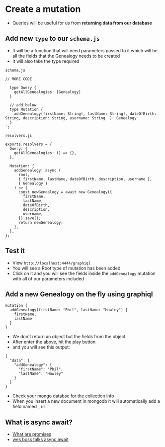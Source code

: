 # Create a mutation
* Queries will be useful for us from **returning data from our database**

## Add new `type` to our `schema.js`
* It will be a function that will need parameters passed to it which will be all the fields that the Genealogy needs to be created
* It will also take the type required

`schema.js`

```
// MORE CODE

  type Query {
    getAllGenealogies: [Genealogy]
  }
  
  // add below
  type Mutation {
    addGenealogy(firstName: String!, lastName: String!, dateOfBirth: String, description: String, username: String  ): Genealogy
  }
`;
```

`resolvers.js`

```
exports.resolvers = {
  Query: {
    getAllGenealogies: () => {},
  },

  Mutation: {
    addGenealogy: async (
      root,
      { firstName, lastName, dateOfBirth, description, username },
      { Genealogy }
    ) => {
      const newGenealogy = await new Genealogy({
        firstName,
        lastName,
        dateOfBirth,
        description,
        username,
      }).save();
      return newGenealogy;
    },
  },
};

```

## Test it
* View `http://localhost:4444/graphiql`
* You will see a Root type of mutation has been added
* Click on it and you will see the fields inside the `addGenealogy` mutation with all of our parameters included

## Add a new Genealogy on the fly using graphiql
```
mutation {
  addGenealogy(firstName: "Phil", lastName: "Hawley") {
    firstName,
    lastName
  }
}
```

* We don't return an object but the fields from the object
* After enter the above, hit the play button
* and you will see this output:

```
{
  "data": {
    "addGenealogy": {
      "firstName": "Phil",
      "lastName": "Hawley"
    }
  }
}
```

* Check your mongo databse for the collection info
* When you insert a new document in mongodb it will automatically add a field named `_id`

## What is async await?
* [What are promises](https://www.youtube.com/watch?v=2d7s3spWAzo)
* [wes boss talks async await](https://www.youtube.com/watch?v=9YkUCxvaLEk)
